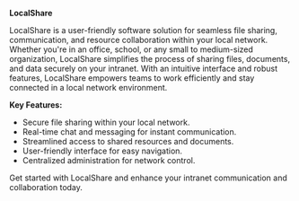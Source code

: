 **LocalShare**

LocalShare is a user-friendly software solution for seamless file sharing, communication, and resource collaboration within your local network. Whether you're in an office, school, or any small to medium-sized organization, LocalShare simplifies the process of sharing files, documents, and data securely on your intranet. With an intuitive interface and robust features, LocalShare empowers teams to work efficiently and stay connected in a local network environment.

**Key Features:**
- Secure file sharing within your local network.
- Real-time chat and messaging for instant communication.
- Streamlined access to shared resources and documents.
- User-friendly interface for easy navigation.
- Centralized administration for network control.

Get started with LocalShare and enhance your intranet communication and collaboration today.
